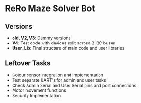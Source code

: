 # ReRo Maze Solver Bot

## Versions
- **old, V2, V3**: Dummy versions 
- **V4**: Test code with devices split across 2 I2C buses
- **User_Lib**: Final structure of main code and user libraries

## Leftover Tasks
- Colour sensor integration and implementation
- Test separate UART's for admin and user tasks
- Check Admin Serial and User Serial pins and port connections
- Motor movement functions
- Security Implementation
